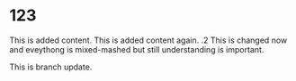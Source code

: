 # 123

This is added content.
This is added content again. .2
This is changed now and eveythong is mixed-mashed but still understanding is important.

This is branch update.
